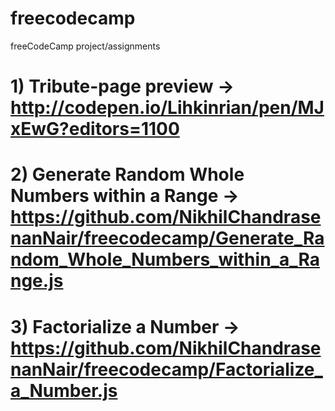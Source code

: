# freecodecamp
freeCodeCamp project/assignments

# 1) Tribute-page preview -> http://codepen.io/Lihkinrian/pen/MJxEwG?editors=1100 
# 2) Generate Random Whole Numbers within a Range -> https://github.com/NikhilChandrasenanNair/freecodecamp/Generate_Random_Whole_Numbers_within_a_Range.js
# 3) Factorialize a Number -> https://github.com/NikhilChandrasenanNair/freecodecamp/Factorialize_a_Number.js

